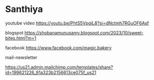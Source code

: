 # Santhiya
youtube video
https://youtu.be/PhtS5VpqiL8?si=dNctmh7RGuOF6Asf

blogspot
https://shobanamunusamy.blogspot.com/2023/10/sweet-bites.html?m=1

facebook
https://www.facebook.com/magic.bakery

mail-newsletter

https://us21.admin.mailchimp.com/templates/share?id=199621226_91a323b2156613ce075f_us21

